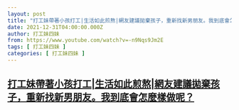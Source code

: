 ```yaml
---
layout: post
title: "打工妹帶著小孩打工|生活如此煎熬|網友建議拋棄孩子，重新找新男朋友。我到底會怎麼樣做呢？"
date: 2021-12-31T04:00:00.000Z
author: 打工妹四妹
from: https://www.youtube.com/watch?v=-n9Nqs9Jm2E
tags: [ 打工妹四妹 ]
categories: [ 打工妹四妹 ]
---
```

<!--1640923200000-->
[打工妹帶著小孩打工|生活如此煎熬|網友建議拋棄孩子，重新找新男朋友。我到底會怎麼樣做呢？](https://www.youtube.com/watch?v=-n9Nqs9Jm2E)
------

<div>

</div>
